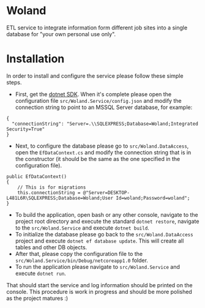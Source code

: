 # Woland
ETL service to integrate information form different job sites into a single database for "your own personal use only".

# Installation

In order to install and configure the service please follow these simple steps.

* First, get the [dotnet SDK](https://www.microsoft.com/net/core).
When it's complete please open the configuration file `src/Woland.Service/config.json` and modify the connection string to point to an MSSQL Server database, for example:
```
{
  "connectionString": "Server=.\\SQLEXPRESS;Database=Woland;Integrated Security=True"
}
```
* Next, to configure the database please go to `src/Woland.DataAccess`, open the `EfDataContext.cs` and modify the connection string that is in the constructor (it should be the same as the one specified in the configuration file).
```
public EfDataContext()
{
    // This is for migrations
    this.connectionString = @"Server=DESKTOP-L481L6R\SQLEXPRESS;Database=Woland;User Id=woland;Password=woland";
}
```
* To build the application, open bash or any other console, navigate to the project root directory and execute the standard `dotnet restore`, navigate to the `src/Woland.Service` and execute `dotnet build`.
* To initialize the database please go back to the `src/Woland.DataAccess` project and execute `dotnet ef database update`. This will create all tables and other DB objects.
* After that, please copy the configuration file to the `src/Woland.Service/bin/Debug/netcoreapp1.0` folder.
* To run the application please navigate to `src/Woland.Service` and execute `dotnet run`.

That should start the service and log information should be printed on the console.
This procedure is work in progress and should be more polished as the project matures :)

